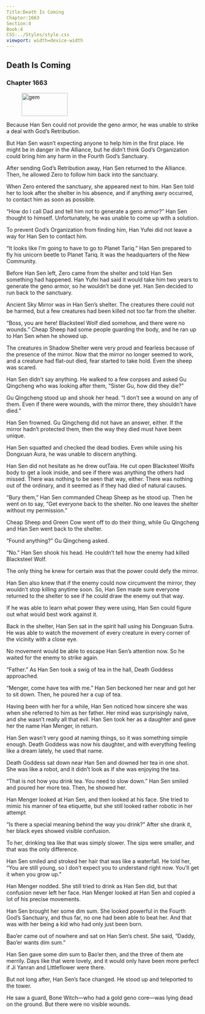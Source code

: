 ```yaml
---
Title:Death Is Coming 
Chapter:1663 
Section:4 
Book:4 
CSS:../Styles/style.css 
viewport: width=device-width
---
```

  
## Death Is Coming
### Chapter 1663
  
<figure>
	<img src="../Images/gem.gif" alt="gem" id="gem" width="120" height="60" />
</figure>
  

  
Because Han Sen could not provide the geno armor, he was unable to strike a deal with God’s Retribution.

But Han Sen wasn’t expecting anyone to help him in the first place. He might be in danger in the Alliance, but he didn’t think God’s Organization could bring him any harm in the Fourth God’s Sanctuary.

After sending God’s Retribution away, Han Sen returned to the Alliance. Then, he allowed Zero to follow him back into the sanctuary.

When Zero entered the sanctuary, she appeared next to him. Han Sen told her to look after the shelter in his absence, and if anything awry occurred, to contact him as soon as possible.

“How do I call Dad and tell him not to generate a geno armor?” Han Sen thought to himself. Unfortunately, he was unable to come up with a solution.

To prevent God’s Organization from finding him, Han Yufei did not leave a way for Han Sen to contact him.

“It looks like I’m going to have to go to Planet Tariq.” Han Sen prepared to fly his unicorn beetle to Planet Tariq. It was the headquarters of the New Community.

Before Han Sen left, Zero came from the shelter and told Han Sen something had happened. Han Yufei had said it would take him two years to generate the geno armor, so he wouldn’t be done yet. Han Sen decided to run back to the sanctuary.

Ancient Sky Mirror was in Han Sen’s shelter. The creatures there could not be harmed, but a few creatures had been killed not too far from the shelter.

“Boss, you are here! Blacksteel Wolf died somehow, and there were no wounds.” Cheap Sheep had some people guarding the body, and he ran up to Han Sen when he showed up.

The creatures in Shadow Shelter were very proud and fearless because of the presence of the mirror. Now that the mirror no longer seemed to work, and a creature had flat-out died, fear started to take hold. Even the sheep was scared.

Han Sen didn’t say anything. He walked to a few corpses and asked Gu Qingcheng who was looking after them, “Sister Gu, how did they die?”

Gu Qingcheng stood up and shook her head. “I don’t see a wound on any of them. Even if there were wounds, with the mirror there, they shouldn’t have died.”

Han Sen frowned. Gu Qingcheng did not have an answer, either. If the mirror hadn’t protected them, then the way they died must have been unique.

Han Sen squatted and checked the dead bodies. Even while using his Dongxuan Aura, he was unable to discern anything.

Han Sen did not hesitate as he drew outTaia. He cut open Blacksteel Wolfs body to get a look inside, and see if there was anything the others had missed. There was nothing to be seen that way, either. There was nothing out of the ordinary, and it seemed as if they had died of natural causes.

“Bury them,” Han Sen commanded Cheap Sheep as he stood up. Then he went on to say, “Get everyone back to the shelter. No one leaves the shelter without my permission.”

Cheap Sheep and Green Cow went off to do their thing, while Gu Qingcheng and Han Sen went back to the shelter.

“Found anything?” Gu Qingcheng asked.

“No.” Han Sen shook his head. He couldn’t tell how the enemy had killed Blacksteel Wolf.

The only thing he knew for certain was that the power could defy the mirror.

Han Sen also knew that if the enemy could now circumvent the mirror, they wouldn’t stop killing anytime soon. So, Han Sen made sure everyone returned to the shelter to see if he could draw the enemy out that way.

If he was able to learn what power they were using, Han Sen could figure out what would best work against it.

Back in the shelter, Han Sen sat in the spirit hall using his Dongxuan Sutra. He was able to watch the movement of every creature in every corner of the vicinity with a close eye.

No movement would be able to escape Han Sen’s attention now. So he waited for the enemy to strike again.

“Father.” As Han Sen took a swig of tea in the hall, Death Goddess approached.

“Menger, come have tea with me.” Han Sen beckoned her near and got her to sit down. Then, he poured her a cup of tea.

Having been with her for a while, Han Sen noticed how sincere she was when she referred to him as her father. Her mind was surprisingly naive, and she wasn’t really all that evil. Han Sen took her as a daughter and gave her the name Han Menger, in return.

Han Sen wasn’t very good at naming things, so it was something simple enough. Death Goddess was now his daughter, and with everything feeling like a dream lately, he used that name.

Death Goddess sat down near Han Sen and downed her tea in one shot. She was like a robot, and it didn’t look as if she was enjoying the tea.

“That is not how you drink tea. You need to slow down.” Han Sen smiled and poured her more tea. Then, he showed her.

Han Menger looked at Han Sen, and then looked at his face. She tried to mimic his manner of tea etiquette, but she still looked rather robotic in her attempt

“Is there a special meaning behind the way you drink?” After she drank it, her black eyes showed visible confusion.

To her, drinking tea like that was simply slower. The sips were smaller, and that was the only difference.

Han Sen smiled and stroked her hair that was like a waterfall. He told her, “You are still young, so I don’t expect you to understand right now. You’ll get it when you grow up.”

Han Menger nodded. She still tried to drink as Han Sen did, but that confusion never left her face. Han Menger looked at Han Sen and copied a lot of his precise movements.

Han Sen brought her some dim sum. She looked powerful in the Fourth God’s Sanctuary, and thus far, no one had been able to beat her. And that was with her being a kid who had only just been born.

Bao’er came out of nowhere and sat on Han Sen’s chest. She said, “Daddy, Bao’er wants dim sum.”

Han Sen gave some dim sum to Bao’er then, and the three of them ate merrily. Days like that were lovely, and it would only have been more perfect if Ji Yanran and Littleflower were there.

But not long after, Han Sen’s face changed. He stood up and teleported to the tower.

He saw a guard, Bone Witch—who had a gold geno core—was lying dead on the ground. But there were no visible wounds.